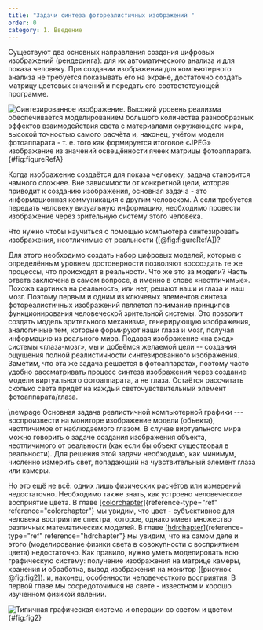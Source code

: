 ```yaml
---
title: "Задачи синтеза фотореалистичных изображений "
order: 0
category: 1. Введение
---
```


Существуют два основных направления создания цифровых изображений (рендеринга): для
их автоматического анализа и для показа человеку. При создании
изображения для компьютерного анализа не требуется показывать его на
экране, достаточно создать матрицу цветовых значений и передать его
соответствующей программе. 

![Синтезированное
изображение. Высокий уровень реализма обеспечивается моделированием
большого количества разнообразных эффектов взаимодействия света с
материалами окружающего мира, высокой точностью самого расчёта и,
наконец, учётом модели фотоаппарата - т. е. того как формируется
итоговое «JPEG» изображение из значений освещённости ячеек матрицы
фотоаппарата.](/images/osi_lecnotes_rt/56.jpg){#fig:figureRefA}


Когда изображение создаётся для показа
человеку, задача становится намного сложнее. Вне зависимости от
конкретной цели, которая приводит к созданию изображения, основная
задача - это информационная коммуникация с другим человеком. А если
требуется передать человеку визуальную информацию, необходимо провести
изображение через зрительную систему этого человека. 

Что нужно чтобы научиться с помощью компьютера синтезировать
изображения, неотличимые от реальности ([@fig:figureRefA])? 

Для этого необходимо создать набор цифровых
моделей, которые с определённым уровнем достоверности позволяют
воссоздать те же процессы, что происходят в реальности. Что же это за
модели? Часть ответа заключена в самом вопросе, а именно
в слове «неотличимые». Похожа картинка на реальность, или нет,
решают наши и глаза и наш мозг. Поэтому первым и одним из ключевых
элементов синтеза фотореалистичных изображений является понимание
принципов функционирования человеческой зрительной системы. Это позволит
создать модель зрительного механизма, генерирующую изображения,
аналогичные тем, которые формируют наши глаза и мозг, получая информацию
из реального мира. Подавая изображение «на вход» системы «глаза-мозг»,
мы и добьёмся желаемой цели -- создания ощущения полной реалистичности
синтезированного изображения. Заметим, что эта же задача решается в
фотоаппаратах, поэтому часто удобно рассматривать процесс синтеза
изображения через создание модели виртуального фотоаппарата, а не глаза.
Остаётся рассчитать сколько света придёт на каждый светочувствительный
элемент фотоаппарата/глаза.

\newpage 
Основная задача реалистичной компьютерной графики --- воспроизвести на
мониторе изображение модели (объекта), неотличимое от наблюдаемого
глазом. В случае виртуального мира можно говорить о задаче создания
изображения объекта, неотличимого от реальности (как если бы объект
существовал в реальности). Для решения этой задачи необходимо, как
минимум, численно измерить свет, попадающий на чувствительный элемент
глаза или камеры.

Но это ещё не всё: одних лишь физических расчётов или измерений
недостаточно. Необходимо также знать, как устроено человеческое
восприятие цвета. В главе
[\[colorchapter\]](#colorchapter){reference-type="ref"
reference="colorchapter"} мы увидим, что цвет - субъективное для
человека восприятие спектра, которое, однако имеет множество различных
математических моделей. В главе
[\[hdrchapter\]](#hdrchapter){reference-type="ref"
reference="hdrchapter"} мы увидим, что на самом деле и этого
(моделирование физики света в совокупности с восприятием цвета)
недостаточно. Как правило, нужно уметь моделировать всю графическую
систему: получение изображения на матрице камеры, хранения и обработка,
вывод изображения на монитор ([рисунок @fig:fig2]).
и, наконец, особенности человечесткого восприятия. В первой главе мы
сосредоточимся на свете - известном и хорошо изученном физикой явлении.


![Типичная
графическая система и операции со светом и
цветом](/images/osi_lectnotes_radiometry_photometry/graphical_system.png){#fig:fig2}
